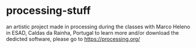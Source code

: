 # processing-stuff
an artistic project made in processing during the classes with Marco Heleno in ESAD, Caldas da Rainha, Portugal
to learn more and/or download the dedicted software, please go to https://processing.org/
